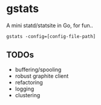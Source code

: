 # gstats

A mini statd/statsite in Go, for fun..


```
gstats -config=[config-file-path]
```

## TODOs

- buffering/spooling
- robust graphite client
- refactoring
- logging
- clustering
